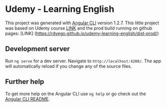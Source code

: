 # Udemy - Learning English

This project was generated with [Angular CLI](https://github.com/angular/angular-cli) version 1.2.7.  This little project was based on Udemy course [LINK](https://www.udemy.com/curso-de-desenvolvimento-web-com-es6-typescript-e-angular-4/learn/v4/overview) and the prod build running on github pages: [LINK] (https://rdyego.github.io/udemy-learning-english/dist-prod/)

## Development server

Run `ng serve` for a dev server. Navigate to `http://localhost:4200/`. The app will automatically reload if you change any of the source files.

## Further help

To get more help on the Angular CLI use `ng help` or go check out the [Angular CLI README](https://github.com/angular/angular-cli/blob/master/README.md).
